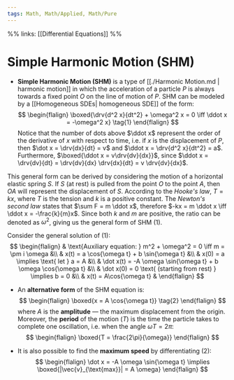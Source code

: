 ```yaml
---
tags: Math, Math/Applied, Math/Pure
---
```

%%
links: [[Differential Equations]]
%%
# Simple Harmonic Motion (SHM)

* **Simple Harmonic Motion (SHM)** is a type of [[./Harmonic Motion.md | harmonic motion]] in which the acceleration of a particle $P$ is always towards a fixed point $O$ on the line of motion of $P$. SHM can be modeled by a [[Homogeneous SDEs| homogeneous SDE]] of the form:
$$
\begin{flalign}
    \boxed{\drv{d^2 x}{dt^2} + \omega^2 x = 0 \iff \ddot x = -\omega^2 x} \tag{1}
\end{flalign}
$$
Notice that the number of dots above $\ddot x$ represent the order of the derivative of $x$ with respect to time, i.e. if $x$ is the displacement of $P$, then $\dot x = \drv{dx}{dt} = v$ and $\ddot x = \drv{d^2 x}{dt^2} = a$. Furthermore, $\boxed{\ddot x = v\drv{dv}{dx}}$, since $\ddot x = \drv{dv}{dt} = \drv{dv}{dx} \drv{dx}{dt} = v \drv{dv}{dx}$.

This general form can be derived by considering the motion of a horizontal elastic spring $S$. If $S$ (at rest) is pulled from the point $O$ to the point $A$, then $OA$ will represent the displacement of $S$. According to the *Hooke's law*, $T = kx$, where $T$ is the tension and $k$ is a positive constant. The *Newton's second law* states that $\sum F = m \ddot x$, therefore $-kx = m \ddot x \iff \ddot x = -\frac{k}{m}x$. Since both $k$ and $m$ are positive, the ratio can be denoted as $\omega^2$, giving us the general form of SHM (1).

Consider the general solution of (1):
$$
\begin{flalign}
    & \text{Auxiliary equation: } m^2 + \omega^2 = 0 \iff m = \pm i \omega &\\
    & x(t) = a \cos{\omega t} + b \sin{\omega t} &\\
    & x(0) = a \implies \text{ let } a = A &\\
    & \dot x(t) = -A \omega \sin{\omega t} + b \omega \cos{\omega t} &\\
    & \dot x(0) = 0 \text{ (starting from rest) } \implies b = 0 &\\
    & x(t) = A\cos{\omega t} &
\end{flalign}
$$

* An **alternative form** of the SHM equation is:
$$
\begin{flalign}
    \boxed{x = A \cos{\omega t}} \tag{2}
\end{flalign}
$$
where $A$ is the **amplitude** — the maximum displacement from the origin. Moreover, the **period** of the motion ($T$) is the time the particle takes to complete one oscillation, i.e. when the angle $\omega T = 2 \pi$:
$$
\begin{flalign}
    \boxed{T = \frac{2\pi}{\omega}}
\end{flalign}
$$

* It is also possible to find the **maximum speed** by differentiating (2):
$$
\begin{flalign}
    \dot x = -A \omega \sin{\omega t} \implies \boxed{|\vec{v}_{\text{max}}| = A \omega}
\end{flalign}
$$



